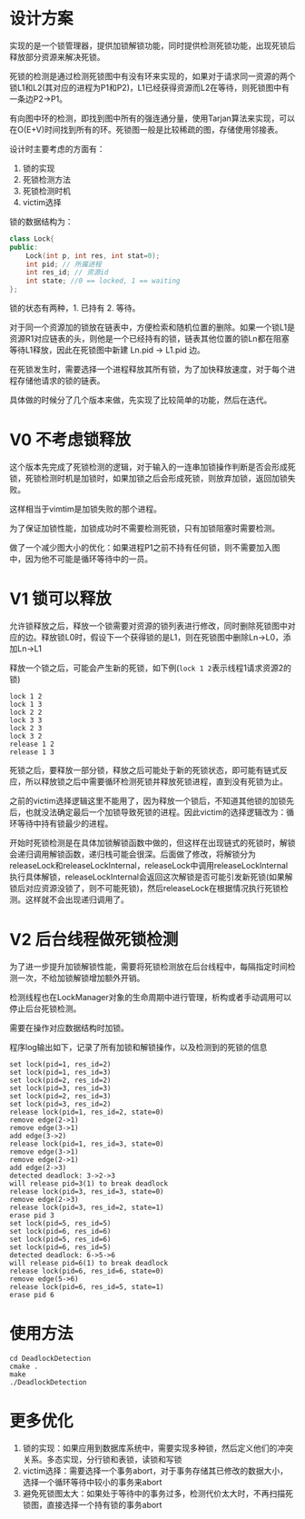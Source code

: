 # 设计方案
实现的是一个锁管理器，提供加锁解锁功能，同时提供检测死锁功能，出现死锁后释放部分资源来解决死锁。

死锁的检测是通过检测死锁图中有没有环来实现的，如果对于请求同一资源的两个锁L1和L2(其对应的进程为P1和P2)，L1已经获得资源而L2在等待，则死锁图中有一条边P2->P1。

有向图中环的检测，即找到图中所有的强连通分量，使用Tarjan算法来实现，可以在O(E+V)时间找到所有的环。死锁图一般是比较稀疏的图，存储使用邻接表。

设计时主要考虑的方面有：
1. 锁的实现
2. 死锁检测方法
3. 死锁检测时机
4. victim选择

锁的数据结构为：
```c++
class Lock{
public:
    Lock(int p, int res, int stat=0);
    int pid; // 所属进程
    int res_id; // 资源id
    int state; //0 == locked, 1 == waiting
};
```

锁的状态有两种，1. 已持有 2. 等待。

对于同一个资源加的锁放在链表中，方便检索和随机位置的删除。如果一个锁L1是资源R1对应链表的头，则他是一个已经持有的锁，链表其他位置的锁Ln都在阻塞等待L1释放，因此在死锁图中新建 Ln.pid -> L1.pid 边。

在死锁发生时，需要选择一个进程释放其所有锁，为了加快释放速度，对于每个进程存储他请求的锁的链表。

具体做的时候分了几个版本来做，先实现了比较简单的功能，然后在迭代。

# V0 不考虑锁释放
这个版本先完成了死锁检测的逻辑，对于输入的一连串加锁操作判断是否会形成死锁，死锁检测时机是加锁时，如果加锁之后会形成死锁，则放弃加锁，返回加锁失败。

这样相当于vimtim是加锁失败的那个进程。

为了保证加锁性能，加锁成功时不需要检测死锁，只有加锁阻塞时需要检测。

做了一个减少图大小的优化：如果进程P1之前不持有任何锁，则不需要加入图中，因为他不可能是循环等待中的一员。

# V1 锁可以释放
允许锁释放之后，释放一个锁需要对资源的锁列表进行修改，同时删除死锁图中对应的边。释放锁L0时，假设下一个获得锁的是L1，则在死锁图中删除Ln->L0，添加Ln->L1

释放一个锁之后，可能会产生新的死锁，如下例(`lock 1 2`表示线程1请求资源2的锁)
```
lock 1 2
lock 1 3
lock 2 2
lock 3 3
lock 2 3
lock 3 2
release 1 2
release 1 3
```

死锁之后，要释放一部分锁，释放之后可能处于新的死锁状态，即可能有链式反应，所以释放锁之后中需要循环检测死锁并释放死锁进程，直到没有死锁为止。

之前的victim选择逻辑这里不能用了，因为释放一个锁后，不知道其他锁的加锁先后，也就没法确定最后一个加锁导致死锁的进程。因此victim的选择逻辑改为：循环等待中持有锁最少的进程。

开始时死锁检测是在具体加锁解锁函数中做的，但这样在出现链式的死锁时，解锁会递归调用解锁函数，递归栈可能会很深。后面做了修改，将解锁分为releaseLock和releaseLockInternal，releaseLock中调用releaseLockInternal执行具体解锁，releaseLockInternal会返回这次解锁是否可能引发新死锁(如果解锁后对应资源没锁了，则不可能死锁)，然后releaseLock在根据情况执行死锁检测。这样就不会出现递归调用了。

# V2 后台线程做死锁检测
为了进一步提升加锁解锁性能，需要将死锁检测放在后台线程中，每隔指定时间检测一次，不给加锁解锁增加额外开销。

检测线程也在LockManager对象的生命周期中进行管理，析构或者手动调用可以停止后台死锁检测。

需要在操作对应数据结构时加锁。

程序log输出如下，记录了所有加锁和解锁操作，以及检测到的死锁的信息
```
set lock(pid=1, res_id=2)
set lock(pid=1, res_id=3)
set lock(pid=2, res_id=2)
set lock(pid=3, res_id=3)
set lock(pid=2, res_id=3)
set lock(pid=3, res_id=2)
release lock(pid=1, res_id=2, state=0)
remove edge(2->1)
remove edge(3->1)
add edge(3->2)
release lock(pid=1, res_id=3, state=0)
remove edge(3->1)
remove edge(2->1)
add edge(2->3)
detected deadlock: 3->2->3
will release pid=3(1) to break deadlock
release lock(pid=3, res_id=3, state=0)
remove edge(2->3)
release lock(pid=3, res_id=2, state=1)
erase pid 3
set lock(pid=5, res_id=5)
set lock(pid=6, res_id=6)
set lock(pid=5, res_id=6)
set lock(pid=6, res_id=5)
detected deadlock: 6->5->6
will release pid=6(1) to break deadlock
release lock(pid=6, res_id=6, state=0)
remove edge(5->6)
release lock(pid=6, res_id=5, state=1)
erase pid 6
```

# 使用方法
```
cd DeadlockDetection
cmake .
make
./DeadlockDetection
```

# 更多优化
1. 锁的实现：如果应用到数据库系统中，需要实现多种锁，然后定义他们的冲突关系。多态实现，分行锁和表锁，读锁和写锁
2. victim选择：需要选择一个事务abort，对于事务存储其已修改的数据大小，选择一个循环等待中较小的事务来abort
3. 避免死锁图太大：如果处于等待中的事务过多，检测代价太大时，不再扫描死锁图，直接选择一个持有锁的事务abort
